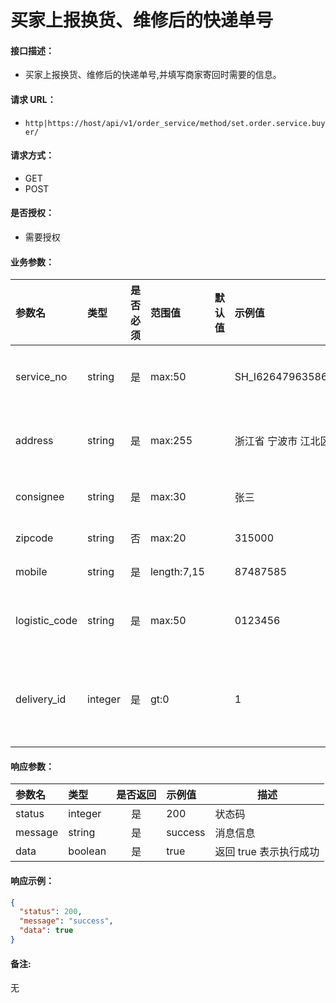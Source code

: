 # 买家上报换货、维修后的快递单号

#### 接口描述：
- 买家上报换货、维修后的快递单号,并填写商家寄回时需要的信息。

#### 请求 URL：
- `http|https://host/api/v1/order_service/method/set.order.service.buyer/`

#### 请求方式：
- GET
- POST

#### 是否授权：
- 需要授权

#### 业务参数：
|参数名|类型|是否必须|范围值|默认值|示例值|描述|
|:----|:---|:---:|:-----|:-----|:-----|-----|
|service_no |string |是 |max:50 | |SH_I6264796358679190001 |售后单号 |
|address |string |是 |max:255 | |浙江省 宁波市 江北区 |返件地址 |
|consignee |string |是 |max:30 | |张三 |委托人 |
|zipcode |string |否 |max:20 | |315000 |邮编 |
|mobile |string |是 |length:7,15 | |87487585 |电话 |
|logistic_code |string |是 |max:50 | |0123456 |快递单号 |
|delivery_id |integer |是 |gt:0 | |1 |配送方式编号 |

#### 响应参数：
|参数名|类型|是否返回|示例值|描述|
|:-----|:-----|:---:|:-----|-----|
|status |integer |是 |200 |状态码 |
|message |string |是 |success |消息信息 |
|data |boolean |是 |true |返回 true 表示执行成功 |

#### 响应示例：
```json
{
  "status": 200,
  "message": "success",
  "data": true
}
```

#### 备注:
无